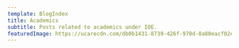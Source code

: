 ```yaml
---
template: BlogIndex
title: Academics
subtitle: Posts related to academics under IOE.
featuredImage: https://ucarecdn.com/db0b1431-8739-426f-970d-8a80eacf02ef/-/preview/-/rotate/270/
---
```

